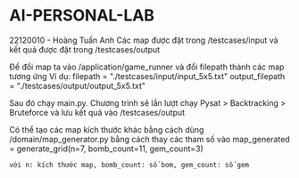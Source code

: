 # AI-PERSONAL-LAB
22120010 - Hoàng Tuấn Anh
Các map được đặt trong /testcases/input và kết quả được đặt trong /testcases/output

Để đổi map ta vào /application/game_runner và đổi filepath thành các map tương ứng
Ví dụ:
filepath = "./testcases/input/input_5x5.txt"
output_filepath = "./testcases/output/output_5x5.txt"

Sau đó chạy main.py. Chương trình sẽ lần lượt chạy Pysat > Backtracking > Bruteforce và lưu kết quả vào /testcases/output

Có thể tạo các map kích thước khác bằng cách dùng /domain/map_generator.py bằng cách thay các tham số vào
    map_generated = generate_grid(n=7, bomb_count=11, gem_count=3)

    với n: kích thước map, bomb_count: số bom, gem_count: số gem